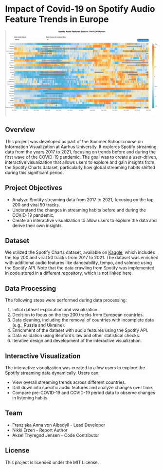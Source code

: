 # Impact of Covid-19 on Spotify Audio Feature Trends in Europe 

![Preview of the overview visualization](docs/preview.jpeg)

## Overview

This project was developed as part of the Summer School course on Information Visualization at Aarhus University. It explores Spotify streaming data from the years 2017 to 2021, focusing on trends before and during the first wave of the COVID-19 pandemic. The goal was to create a user-driven, interactive visualization that allows users to explore and gain insights from the Spotify Charts dataset, particularly how global streaming habits shifted during this significant period.

## Project Objectives

- Analyze Spotify streaming data from 2017 to 2021, focusing on the top 200 and viral 50 tracks.
- Understand the changes in streaming habits before and during the COVID-19 pandemic.
- Create an interactive visualization to allow users to explore the data and derive their own insights.

## Dataset

We utilized the Spotify Charts dataset, available on [Kaggle](https://www.kaggle.com/datasets/dhruvildave/spotify-charts), which includes the top 200 and viral 50 tracks from 2017 to 2021. The dataset was enriched with additional audio features like danceability, tempo, and valence using the Spotify API. Note that the data crawling from Spotify was implemented in code stored in a different repository, which is not linked here.

## Data Processing

The following steps were performed during data processing:

1. Initial dataset exploration and visualization.
2. Decision to focus on the top 200 tracks from European countries.
3. Data cleaning, including the removal of countries with incomplete data (e.g., Russia and Ukraine).
4. Enrichment of the dataset with audio features using the Spotify API.
5. Data validation using Benford’s law and other statistical checks.
6. Iterative design and development of the interactive visualization.

## Interactive Visualization

The interactive visualization was created to allow users to explore the Spotify streaming data dynamically. Users can:

- View overall streaming trends across different countries.
- Drill down into specific audio features and analyze changes over time.
- Compare pre-COVID-19 and COVID-19 period data to observe changes in listening habits.

## Team

- Franziska Anna von Albedyll - Lead Developer
- Nikki Erzen - Report Author
- Aksel Thyregod Jensen - Code Contributor

## License

This project is licensed under the MIT License.

